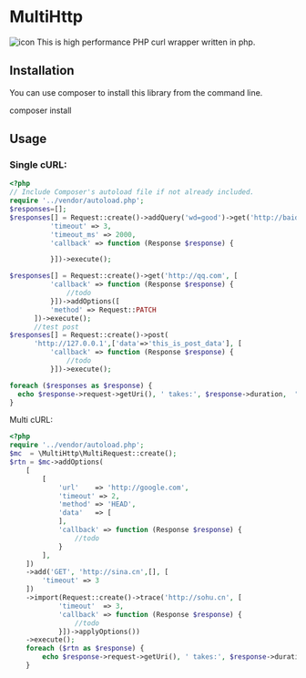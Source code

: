 # MultiHttp
    
![icon](https://api.travis-ci.org/sinacms/MultiHttp.svg?branch=master)
    This is high performance PHP curl wrapper written in php.
    
    
    
## Installation
   
   You can use composer to install this library from the command line.
   
   composer install
   
## Usage

### Single cURL:


```php
<?php
// Include Composer's autoload file if not already included.
require '../vendor/autoload.php'; 
$responses=[];
$responses[] = Request::create()->addQuery('wd=good')->get('http://baidu.com?', [
          'timeout' => 3,
          'timeout_ms' => 2000,
          'callback' => function (Response $response) {

          }])->execute();

$responses[] = Request::create()->get('http://qq.com', [
          'callback' => function (Response $response) {
              //todo
          }])->addOptions([
          'method' => Request::PATCH
      ])->execute();
      //test post
$responses[] = Request::create()->post(
      'http://127.0.0.1',['data'=>'this_is_post_data'], [
          'callback' => function (Response $response) {
              //todo
          }])->execute();

foreach ($responses as $response) {
  echo $response->request->getUri(), ' takes:', $response->duration,  "\n\t\n\t";
}      
``` 

 Multi cURL:
 
```php
<?php
require '../vendor/autoload.php'; 
$mc  = \MultiHttp\MultiRequest::create();
$rtn = $mc->addOptions(
    [
        [
            'url'    => 'http://google.com',
            'timeout' => 2,
            'method' => 'HEAD',
            'data'   => [
            ],
            'callback' => function (Response $response) {
                //todo
            }
        ],
    ])
    ->add('GET', 'http://sina.cn',[], [
        'timeout' => 3
    ])
    ->import(Request::create()->trace('http://sohu.cn', [
            'timeout'  => 3,
            'callback' => function (Response $response) {
                //todo
            }])->applyOptions())
	->execute();
    foreach ($rtn as $response) {
        echo $response->request->getUri(), ' takes:', $response->duration, ' ', "\n\t\n\t";
    }

``` 
 